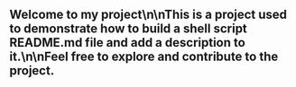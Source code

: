 ## Welcome to my project\n\nThis is a project used to demonstrate how to build a shell script README.md file and add a description to it.\n\nFeel free to explore and contribute to the project.
